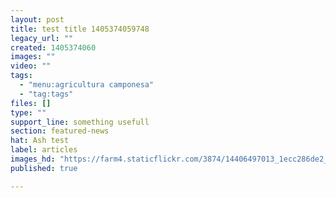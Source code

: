 ```yaml
---
layout: post
title: test title 1405374059748
legacy_url: ""
created: 1405374060
images: ""
video: ""
tags:
  - "menu:agricultura camponesa"
  - "tag:tags"
files: []
type: ""
support_line: something usefull
section: featured-news
hat: Ash test
label: articles
images_hd: "https://farm4.staticflickr.com/3874/14406497013_1ecc286de2_b.jpg"
published: true

---
```

